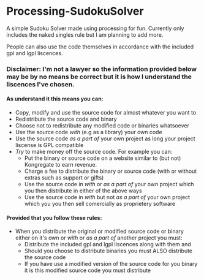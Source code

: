 Processing-SudokuSolver
=======================

A simple Sudoku Solver made using processing for fun. Currently only includes the naked singles rule but 
I am planning to add more.

People can also use the code themselves in accordance with the included gpl and lgpl liscences.

### Disclaimer: I'm not a lawyer so the information provided below may be by no means be correct but it is how I understand the liscences I've chosen.

#### As understand it this means you can:
* Copy, modify and use the source code for almost whatever you want to
* Redistribute the source code and binary
* Choose not to redistribute any modified code or binaries whatsoever
* Use the source code _with_ (e.g as a library) your own code
* Use the source code _as a part of_ your own project as long your project liscense is GPL compatible
* _Try_ to make money off the source code. For example you can:
  * Put the binary or source code on a website similar to (but not) Kongregate to earn revenue.
  * Charge a fee to distribute the binary or source code (with or without extras such as support or gifts)
  * Use the source code in _with_ or _as a part of_ your own project which you then distribute in either of the above ways
  * Use the source code in _with_ but not _as a part of_ your own project which you you then sell comercially as proprietery software

#### Provided that you follow these rules:
* When you distribute the original or modified source code or binary either on it's own or _with_ or _as a part of_  another project you must:
  * Distribute the included gpl and lgpl liscences along with them and
  * Should you choose to distribute binaries you must ALSO distribute the source code
  * If you have use a modified version of the source code for you binary it is this modified source code you must distribute
